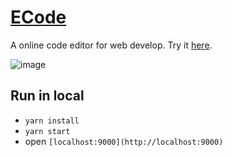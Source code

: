 # [ECode](https://pengfeiw.github.io/ecode/)

A online code editor for web develop. Try it [here](https://pengfeiw.github.io/ecode/).

![image](https://user-images.githubusercontent.com/37898750/202898498-e696e600-d754-4404-b579-728014ce3c72.png)

## Run in local

- `yarn install`
- `yarn start`
- open `[localhost:9000](http://localhost:9000)`
